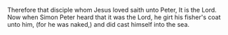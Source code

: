 Therefore that disciple whom Jesus loved saith unto Peter, It is the Lord. Now when Simon Peter heard that it was the Lord, he girt his fisher's coat unto him, (for he was naked,) and did cast himself into the sea.
